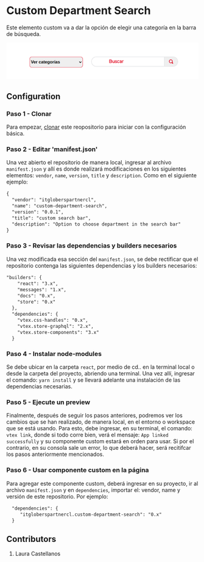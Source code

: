 # Custom Department Search

Este elemento custom va a dar la opción de elegir una categoría en la barra de búsqueda.

![Preview](../assets/image__search.png)
## Configuration 

### Paso 1 - Clonar

Para empezar, [clonar](https://github.com/LauraCastellanos13/itgloberspartnercl.custom-department-search) este reopositorio para iniciar con la configuración básica. 
### Paso 2 - Editar 'manifest.json'

Una vez abierto el repositorio de manera local, ingresar al archivo `manifest.json` y allí es donde realizará modificaciones en los siguientes elementos: `vendor`, `name`, `version`, `title` y `description`. Como en el siguiente ejemplo:

```
{
  "vendor": "itgloberspartnercl",
  "name": "custom-department-search",
  "version": "0.0.1",
  "title": "custom search bar",
  "description": "Option to choose department in the search bar"
}
```

### Paso 3 - Revisar las dependencias y builders necesarios

Una vez modificada esa sección del `manifest.json`, se debe rectificar que el repositorio contenga las siguientes dependencias y los builders necesarios:

```
"builders": {
    "react": "3.x",
    "messages": "1.x",
    "docs": "0.x",
    "store": "0.x"
  },
  "dependencies": {
    "vtex.css-handles": "0.x",
    "vtex.store-graphql": "2.x",
    "vtex.store-components": "3.x"
  }
```

### Paso 4 - Instalar node-modules

Se debe ubicar en la carpeta `react`, por medio de cd.. en la terminal local o desde la carpeta del proyecto, abriendo una terminal. Una vez allí, ingresar el comando: `yarn install` y se llevará adelante una instalación de las dependencias necesarias.

### Paso 5 - Ejecute un preview 

Finalmente, después de seguir los pasos anteriores, podremos ver los cambios que se han realizado, de manera local, en el entorno o workspace que se está usando. 
Para esto, debe ingresar, en su terminal, el comando: `vtex link`, donde si todo corre bien, verá el mensaje: `App linked successfully` y su componente custom estará en orden para usar. 
Si por el contrario, en su consola sale un error, lo que deberá hacer, será recitifcar los pasos anteriormente mencionados.

### Paso 6 - Usar componente custom en la página

Para agregar este componente custom, deberá ingresar en su proyecto, ir al archivo `manifest.json` y en `dependencies`, importar el: vendor, name y versión de este repositorio. Por ejemplo:

```
  "dependencies": {
     "itgloberspartnercl.custom-department-search": "0.x"
  }
```
## Contributors
1. Laura Castellanos
